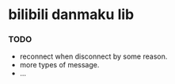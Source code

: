 # bilibili danmaku lib

### TODO
- reconnect when disconnect by some reason.
- more types of message.
- ... 